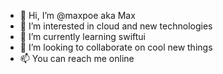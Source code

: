 - 👋 Hi, I’m @maxpoe aka Max
- 👀 I’m interested in cloud and new technologies
- 🌱 I’m currently learning swiftui
- 💞️ I’m looking to collaborate on cool new things
- 📫 You can reach me online
<!---
maxpoe/maxpoe is a ✨ special ✨ repository because its `README.md` (this file) appears on your GitHub profile.
You can click the Preview link to take a look at your changes.
--->
